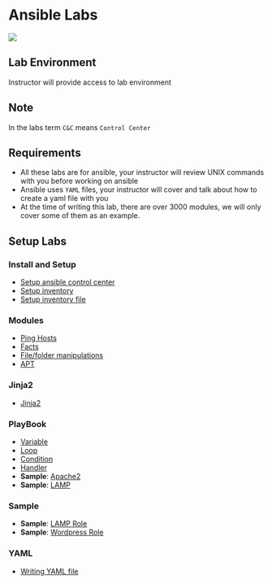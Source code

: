 <link rel='stylesheet' href='assets/css/main.css'/>

# Ansible Labs

![](https://upload.wikimedia.org/wikipedia/commons/thumb/2/24/Ansible_logo.svg/200px-Ansible_logo.svg.png)

## Lab Environment

Instructor will provide access to lab environment

## Note

In the labs term `C&C` means `Control Center`

## Requirements

- All these labs are for ansible, your instructor will review UNIX commands with you before working on ansible
- Ansible uses `YAML` files, your instructor will cover and talk about how to create a yaml file with you
- At the time of writing this lab, there are over 3000 modules, we will only cover some of them as an example.

## Setup Labs

### Install and Setup

* [Setup ansible control center](setup/Install-Ansible.md)
* [Setup inventory](setup/Configure-Inventory.md)
* [Setup inventory file](setup/Configure-Inventory-File.md)


### Modules

* [Ping Hosts](modules/Module-Ping.md)
* [Facts](modules/Module-Facts.md)
* [File/folder manipulations](modules/Module-File.md)
* [APT](modules/Module-apt.md)

### Jinja2

* [Jinja2](jinja2/sample.yml)


### PlayBook

* [Variable](playbook/variable/sample.yml)
* [Loop](playbook/loop/sample.yml)
* [Condition](playbook/condition/sample.yml)
* [Handler](playbook/handler/sample.yml)
* __Sample__: [Apache2](playbook/apache2)
* __Sample__: [LAMP](playbook/lamp/sample.yml)




### Sample

* __Sample__: [LAMP Role](role/lamp/site.yml)
* __Sample__: [Wordpress Role](role/wordpress/sites.yml)


### YAML

* [Writing YAML file](yaml/README.md)